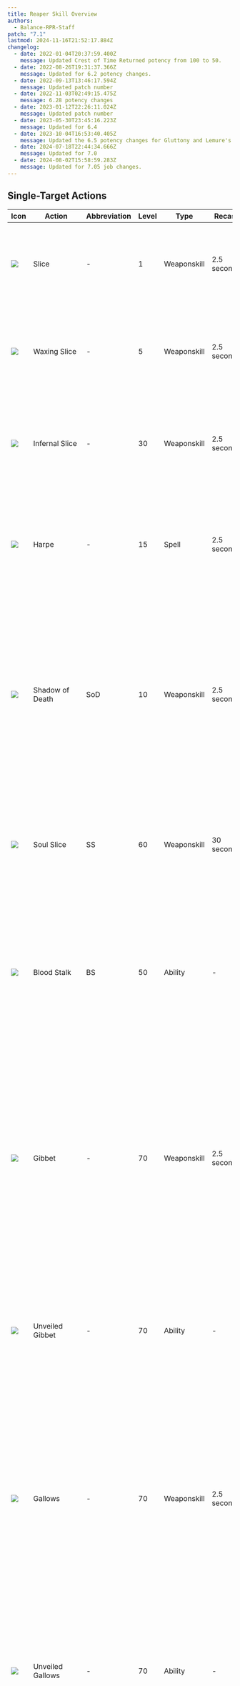 ```yaml
---
title: Reaper Skill Overview
authors:
  - Balance-RPR-Staff
patch: "7.1"
lastmod: 2024-11-16T21:52:17.884Z
changelog:
  - date: 2022-01-04T20:37:59.400Z
    message: Updated Crest of Time Returned potency from 100 to 50.
  - date: 2022-08-26T19:31:37.366Z
    message: Updated for 6.2 potency changes.
  - date: 2022-09-13T13:46:17.594Z
    message: Updated patch number
  - date: 2022-11-03T02:49:15.475Z
    message: 6.28 potency changes
  - date: 2023-01-12T22:26:11.024Z
    message: Updated patch number
  - date: 2023-05-30T23:45:16.223Z
    message: Updated for 6.4
  - date: 2023-10-04T16:53:40.405Z
    message: Updated the 6.5 potency changes for Gluttony and Lemure's Slice
  - date: 2024-07-18T22:44:34.666Z
    message: Updated for 7.0
  - date: 2024-08-02T15:58:59.283Z
    message: Updated for 7.05 job changes.
---
```

## Single-Target Actions

| Icon                                            | Action                | Abbreviation | Level | Type        | Recast                            | Description                                                                                                                                                                                                                                                                                                                                                                                                                                                                                                                                                                                                              |
| ----------------------------------------------- | --------------------- | ------------ | ----- | ----------- | --------------------------------- | ------------------------------------------------------------------------------------------------------------------------------------------------------------------------------------------------------------------------------------------------------------------------------------------------------------------------------------------------------------------------------------------------------------------------------------------------------------------------------------------------------------------------------------------------------------------------------------------------------------------------ |
| ![](https://xivapi.com/i/003000/003601_hr1.png) | Slice                 | \-           | 1     | Weaponskill | 2.5 seconds                       | The first action in your main combo.  Delivers an attack with a potency of 420. Generates 10 Soul.                                                                                                                                                                                                                                                                                                                                                                                                                                                                                                                       |
| ![](https://xivapi.com/i/003000/003602_hr1.png) | Waxing Slice          | \-           | 5     | Weaponskill | 2.5 seconds                       | The second action in your main combo. Delivers an attack with a combo potency of 500. Generates 10 Soul.                                                                                                                                                                                                                                                                                                                                                                                                                                                                                                                 |
| ![](https://xivapi.com/i/003000/003603_hr1.png) | Infernal Slice        | \-           | 30    | Weaponskill | 2.5 seconds                       | The third action in your main combo. Delivers an attack with a combo potency of 600. Generates 10 Soul.                                                                                                                                                                                                                                                                                                                                                                                                                                                                                                                  |
| ![](https://xivapi.com/i/003000/003614_hr1.png) | Harpe                 | \-           | 15    | Spell       | 2.5 seconds                       | Deals unaspected damage to the target for 300 potency. Changes to an instant cast after use of Ingress or Egress. Generates 10 Soul.                                                                                                                                                                                                                                                                                                                                                                                                                                                                                     |
| ![](https://xivapi.com/i/003000/003606_hr1.png) | Shadow of Death       | SoD          | 10    | Weaponskill | 2.5 seconds                       | Delivers an attack with a potency of 300. Applies the Death's Design debuff to a single enemy for 30 seconds. Death's Design can be applied for up to 60 seconds. Death's Design increases all damage dealt by the player by 10%.                                                                                                                                                                                                                                                                                                                                                                                        |
| ![](https://xivapi.com/i/003000/003608_hr1.png) | Soul Slice            | SS           | 60    | Weaponskill | 30 seconds                        | Delivers an attack with a potency of 520.  Generates 50 Soul. Can hold up to two charges. Shares a recast timer with Soul Scythe.                                                                                                                                                                                                                                                                                                                                                                                                                                                                                        |
| ![](https://xivapi.com/i/003000/003617_hr1.png) | Blood Stalk           | BS           | 50    | Ability     | \-                                | Delivers an attack with a potency of 340. Grants one stack of Soul Reaver.  The unaugmented version of Unveiled Gibbet, Unveiled Gallows, and Grim Swathe. Costs 50 Soul.                                                                                                                                                                                                                                                                                                                                                                                                                                                |
| ![](https://xivapi.com/i/003000/003610_hr1.png) | Gibbet                | \-           | 70    | Weaponskill | 2.5 seconds                       | Delivers an attack with a potency of 500. Benefits from flank positional (+60 potency) and the Enhanced Gibbet buff (+60 potency) for a total of 620 potency. Changes Blood Stalk to Unveiled Gallows and grants user the buff Enhanced Gallows. Costs one Soul Reaver stack.                                                                                                                                                                                                                                                                                                                                            |
| ![](https://xivapi.com/i/003000/003618_hr1.png) | Unveiled Gibbet       | \-           | 70    | Ability     | \-                                | Delivers an attack with a potency of 440. Sets Soul Reaver count to one. Can only be executed while under the effect of Enhanced Gibbet. Costs 50 Soul.                                                                                                                                                                                                                                                                                                                                                                                                                                                                  |
| ![](https://xivapi.com/i/003000/003611_hr1.png) | Gallows               | \-           | 70    | Weaponskill | 2.5 seconds                       | Delivers an attack with a potency of 500. Benefits from rear positional (+60 potency) and the Enhanced Gallows buff (+60 potency) for a total of 620 potency. Changes Blood Stalk to Unveiled Gibbet and grants the user the buff Enhanced Gibbet. Costs one Soul Reaver stack.                                                                                                                                                                                                                                                                                                                                          |
| ![](https://xivapi.com/i/003000/003619_hr1.png) | Unveiled Gallows      | \-           | 70    | Ability     | \-                                | Delivers an attack with a potency of 440. Sets Soul Reaver count to one. Can only be executed while under the effect of Enhanced Gallows. Costs 50 Soul.                                                                                                                                                                                                                                                                                                                                                                                                                                                                 |
| ![](https://xivapi.com/i/003000/003621_hr1.png) | Gluttony              | \-           | 76    | Ability     | 60 seconds                        | Deals unaspected damage to the target for 520 potency. Deals 25% less damage to all nearby enemies. Grants two stacks of Executioner. Executioner cannot be stacked with Soul Reaver. Costs 50 Soul.                                                                                                                                                                                                                                                                                                                                                                                                                     |
| ![](https://xivapi.com/i/003000/003635_hr1.png) | Executioner's Gibbet  | \-           | 96    | Weaponskill | 2.5 seconds                       | Delivers an attack with a potency of 700. Benefits from flank positional (+60 potency) and the Enhanced Gibbet buff (+60 potency) for a total of 820 potency. Changes Blood Stalk to Unveiled Gallows and grants the user the buff Enhanced Gallows. Costs one Executioner stack.                                                                                                                                                                                                                                                                                                                                        |
| ![](https://xivapi.com/i/003000/003636_hr1.png) | Executioner's Gallows | \-           | 96    | Weaponskill | 2.5 seconds                       | Delivers an attack with a potency of 700. Benefits from rear positional (+60 potency) and the Enhanced Gallows buff (+60 potency) for a total of 820 potency. Changes Blood Stalk to Unveiled Gibbet and grants the user the buff Enhanced Gibbet. Costs one Executioner stack.                                                                                                                                                                                                                                                                                                                                          |
| ![](https://xivapi.com/i/003000/003613_hr1.png) | Plentiful Harvest     | PH           | 88    | Weaponskill | 2.5 seconds                       | Delivers an attack to all enemies in a straight line in front of the player with a potency of 720. Deals 40% less damage to all other enemies. Depletes stacks of Immortal Sacrifice upon execution. Deals up to 1000 potency with 8 stacks of Immortal Sacrifice. Can not be executed while under the effect of Bloodsworn Circle. Grants Ideal Host for 30 seconds, allowing for the next Enshroud to be used without cost. Grants Perfectio Oculta for 30 seconds. The Communio from the Enshroud that consumes Ideal Host will grant Perfectio Parata for 30 seconds, if used while under the Perfectio Oculta buff. |
| ![](https://xivapi.com/i/003000/003638_hr1.png) | Perfectio             | \-           | 100   | Weaponskill | 2.5 seconds                       | Deals an attack with potency of 1300 to target and 40% less to all nearby enemies. Can only be used under the effect of Perfectio Parata.                                                                                                                                                                                                                                                                                                                                                                                                                                                                                |
| ![](https://xivapi.com/i/003000/003615_hr1.png) | Soulsow               | \-           | 82    | Spell       | 2.5 seconds (5 seconds in combat) | Enables a single usage of Harvest Moon.  Generates Soulsow buff.                                                                                                                                                                                                                                                                                                                                                                                                                                                                                                                                                         |
| ![](https://xivapi.com/i/003000/003616_hr1.png) | Harvest Moon          | HM           | 82    | Spell       | 2.5 seconds                       | Deals unaspected damage to the target for 800 potency. Deals 40% less damage to all nearby enemies. Costs Soulsow buff. Generates 10 Soul.                                                                                                                                                                                                                                                                                                                                                                                                                                                                               |
| ![](https://xivapi.com/i/003000/003633_hr1.png) | Arcane Circle         | AC           | 72    | Ability     | 120 seconds                       | Increases damage dealt by the player and all nearby party members by 3% for 20 seconds. Grants the effect of Circle of Sacrifice to the player and all nearby party members for 5 seconds. While under the effect of Circle of Sacrifice, using a weaponskill will generate one stack of Immortal Sacrifice for the Reaper. Grants the player the effect of Bloodsworn Circle which allows for the accumulation of Immortal Sacrifice stacks for 6 seconds.                                                                                                                                                              |
| ![](https://xivapi.com/i/003000/003622_hr1.png) | Enshroud              | \-           | 80    | Ability     | 15 seconds                        | Allows access to Enshroud actions, while disallowing access to other actions. Grants the player 5 stacks of Lemure Shroud. Lasts 30 seconds or until all Lemure Shroud has been used. Costs 50 Shroud. Grants Oblatio.                                                                                                                                                                                                                                                                                                                                                                                                   |
| ![](https://xivapi.com/i/003000/003634_hr1.png) | Sacrificium           | \-           | 92    | Ability     | 1 second                          | Deals an attack with a potency of 600 to target and 40% less to nearby enemies. Can only be used under the effects of Enshrouded and Oblatio. Consumes Oblatio upon use.                                                                                                                                                                                                                                                                                                                                                                                                                                                 |
| ![](https://xivapi.com/i/003000/003623_hr1.png) | Void Reaping          | VR           | 80    | Weaponskill | 1.5 seconds                       | Delivers an attack with a potency of 540. Benefits from the Enhanced Void Reaping buff (+60 potency) for a maximum of 600 potency. Grants the player the Enhanced Cross Reaping buff. Can only be executed under the Enshrouded effect. Costs one Lemure Shroud.                                                                                                                                                                                                                                                                                                                                                         |
| ![](https://xivapi.com/i/003000/003624_hr1.png) | Cross Reaping         | CR           | 80    | Weaponskill | 1.5 seconds                       | Delivers an attack with a potency of 540. Benefits from the Enhanced Cross Reaping buff (+60 potency) for a maximum of 600 potency. Grants the player the Enhanced Cross Reaping buff. Can only be executed under the Enshrouded effect. Costs one Lemure Shroud.                                                                                                                                                                                                                                                                                                                                                        |
| ![](https://xivapi.com/i/003000/003627_hr1.png) | Lemure's Slice        | \-           | 86    | Ability     | 1 second                          | Delivers an attack with a potency of 280. Costs two Void Shroud.                                                                                                                                                                                                                                                                                                                                                                                                                                                                                                                                                         |
| ![](https://xivapi.com/i/003000/003626_hr1.png) | Communio              | \-           | 90    | Spell       | 2.5 seconds                       | Deals unaspected damage to the target for 1,100 potency.  Deals 40% less for all enemies near the initial target. Ends the effect of the Enshrouded status upon execution. Grants Perfectio Parata if used under the effect of Perfectio Oculta.                                                                                                                                                                                                                                                                                                                                                                         |

## Multi-Target Actions

| Icon                                            | Action                   | Abbreviation | Level | Type        | Recast      | Description                                                                                                                                                                                                                                                 |
| ----------------------------------------------- | ------------------------ | ------------ | ----- | ----------- | ----------- | ----------------------------------------------------------------------------------------------------------------------------------------------------------------------------------------------------------------------------------------------------------- |
| ![](https://xivapi.com/i/003000/003604_hr1.png) | Spinning Scythe          | \-           | 25    | Weaponskill | 2.5 seconds | The first action in your AoE combo. Delivers an attack with a potency of 140. Generates 10 Soul.                                                                                                                                                            |
| ![](https://xivapi.com/i/003000/003605_hr1.png) | Nightmare Scythe         | \-           | 45    | Weaponskill | 2.5 seconds | The second action in your AoE combo. Delivers an attack with a potency of 180. Generates 10 Soul.                                                                                                                                                           |
| ![](https://xivapi.com/i/003000/003607_hr1.png) | Whorl of Death           | WoD          | 35    | Weaponskill | 2.5 seconds | Delivers an attack with a potency of 100 to all nearby enemies. Applies the Death's Design debuff to all nearby enemies for 30 seconds. Death's Design can be applied for up to 60 seconds. Death's Design increases all damage dealt by the player by 10%. |
| ![](https://xivapi.com/i/003000/003609_hr1.png) | Soul Scythe              | \-           | 65    | Weaponskill | 2.5 seconds | Delivers an attack with a potency of 180 to all nearby enemies. Generates 50 Soul. Can hold up to two charges. Shares a recast with Soul Slice.                                                                                                             |
| ![](https://xivapi.com/i/003000/003612_hr1.png) | Guillotine               | \-           | 70    | Weaponskill | 2.5 seconds | Delivers an attack with a potency of 200 to all enemies in a cone in front of the player. Generates 10 Shroud. Costs one Soul Reaver stack.                                                                                                                 |
| ![](https://xivapi.com/i/003000/003637_hr1.png) | Executioner's Guillotine | \-           | 96    | Weaponskill | 2.5 seconds | Deals an attack to all targets in a cone in front of you with a potency of 260. Costs one stack of Executioner.                                                                                                                                             |
| ![](https://xivapi.com/i/003000/003620_hr1.png) | Grim Swathe              | \-           | 55    | Ability     | \-          | Delivers an attack with a potency of 140 to all enemies in a cone in front of the player. Sets Soul Reaver count to one. Costs 50 Soul.                                                                                                                     |
| ![](https://xivapi.com/i/003000/003625_hr1.png) | Grim Reaping             | \-           | 80    | Weaponskill | 2.5 seconds | Delivers an attack with a potency of 200 to all enemies in a cone in front of the player. Can only be executed while under the Enshrouded effect. Costs one Lemure Shroud.                                                                                  |
| ![](https://xivapi.com/i/003000/003628_hr1.png) | Lemure's Scythe          | \-           | 86    | Ability     | 1 second    | Delivers an attack with a potency of 100 to all enemies in a cone in front of the player. Costs 2 Void Shroud.                                                                                                                                              |

## Role Actions/Support

| Icon                                            | Action         | Abbreviation | Level | Type    | Recast      | Description                                                                                                                                                                                                                                                                                                     |
| ----------------------------------------------- | -------------- | ------------ | ----- | ------- | ----------- | --------------------------------------------------------------------------------------------------------------------------------------------------------------------------------------------------------------------------------------------------------------------------------------------------------------- |
| ![](https://xivapi.com/i/003000/003632_hr1.png) | Arcane Crest   | \-           | 40    | Ability | 30 seconds  | Grants user the effect of Crest of Borrowed Time. Places a shield on the user worth 10% of total HP. Upon the shield breaking, grants all nearby party members Crest of Time Returned for 15 seconds. Places a 15 second regen on all effected party members worth 50 potency every tick, totaling 250 potency. |
| ![](https://xivapi.com/i/003000/003629_hr1.png) | Hell's Ingress | \-           | 20    | Ability | 30 seconds  | Dash forward 15 yalms and leave a Hellsgate at the original location for 10 seconds. Grants Enhanced Harpe for 10 seconds, allowing the next Harpe cast to be instant and reduce the cooldown of Hell's Ingress/Egress by 5 seconds. Shares a cooldown with Hell's Egress.                                      |
| ![](https://xivapi.com/i/003000/003630_hr1.png) | Hell's Egress  | \-           | 20    | Ability | 30 seconds  | Dash backwards 15 yalms and leave a Hellsgate at the original location for 10 seconds. Grants Enhanced Harpe for 10 seconds, allowing the next Harpe cast to be instant and reduce the cooldown of Hell's Ingress/Egress by 5 seconds. Shares a cooldown with Hell's Ingress.                                   |
| ![](https://xivapi.com/i/003000/003631_hr1.png) | Regress        | \-           | 74    | Ability | 1 second    | Teleports player to the Hellsgate left by Hell's Ingress or Egress.                                                                                                                                                                                                                                             |
| ![](https://xivapi.com/i/000000/000828_hr1.png) | Feint          | \-           | 22    | Ability | 90 seconds  | Reduces the targets physical damage dealt by 10% and magic damage dealt by 5% for 15 seconds.                                                                                                                                                                                                                   |
| ![](https://xivapi.com/i/000000/000824_hr1.png) | Leg Sweep      | \-           | 10    | Ability | 40 seconds  | Stuns the target for 3 seconds. Suffers from diminishing returns.                                                                                                                                                                                                                                               |
| ![](https://xivapi.com/i/000000/000822_hr1.png) | Arm's Length   | AL           | 32    | Ability | 120 seconds | Anti-knockback. Slows the target upon taking physical damage.                                                                                                                                                                                                                                                   |
| ![](https://xivapi.com/i/000000/000821_hr1.png) | Second Wind    | SW           | 8     | Ability | 120 seconds | Regnerates HP worth 800 potency.                                                                                                                                                                                                                                                                                |
| ![](https://xivapi.com/i/000000/000823_hr1.png) | Bloodbath      | BB           | 12    | Ability | 90 seconds  | Converts damage dealt to HP for the user for 20 seconds.                                                                                                                                                                                                                                                        |
| ![](https://xivapi.com/i/000000/000830_hr1.png) | True North     | TN           | 50    | Ability | 45 seconds  | Nullifies all positional requirements for 10 seconds. Can hold up to two charges.                                                                                                                                                                                                                               |